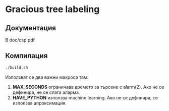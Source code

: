 # Gracious tree labeling

## Документация

В doc/csp.pdf

## Компилация

```bash
./build.sh
```

Използват се два важни макроса там:

1. **MAX_SECONDS** ограничава времето за търсене с alarm(2). Ако не се дефинира,
не се слага аларма.
2. **HAVE_PYTHON** използва machine learning. Ако не се дефинира, се използва
апроксимация.

